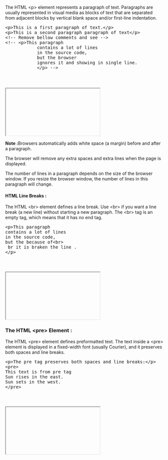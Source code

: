 <p>The HTML &lt;p&gt; element represents a paragraph of text. Paragraphs are usually represented in visual media as blocks of text that are separated from adjacent blocks by vertical blank space and/or first-line indentation.</p>

<section >  
    <div ui-ace ="{useWrapMode: 'true', showGutter : 'true', theme:'monokai', mode: 'html', previewId:'preview',
		onLoad: htmlcssjsContentOnLoaded,
		rendererOptions: { fontSize: 16 },
		advanced: { highlightActiveLine: true}
	}" style="min-height:200px;"><xmp><p>This is a first paragraph of text.</p>
<p>This is a second paragraph paragraph of text</p>
<!-- Remove bellow comments and see -->
<!-- <p>This paragraph
			contains a lot of lines
			in the source code,
			but the browser
			ignores it and showing in single line.
			</p> --></xmp>
	</div>
	<div>
        <iframe id="preview"></iframe>
    </div>
</section>

<p><b>Note :</b>Browsers automatically adds  white space (a margin) before and after a paragraph.</p>
<p>The browser will remove any extra spaces and extra lines when the page is displayed.</p>
<p>The number of lines in a paragraph depends on the size of the browser window. If you resize the browser window, the number of lines in this paragraph will change. </p>

<h4>HTML Line Breaks :</h4>
<p>The HTML &lt;br&gt; element defines a line break. Use &lt;br&gt; if you want a line break (a new line) without starting a new paragraph.
The &lt;br&gt; tag is an empty tag, which means that it has no end tag.</p>

<section >  
    <div ui-ace ="{useWrapMode: 'true', showGutter : 'true', theme:'monokai', mode: 'html', previewId:'preview1',
		onLoad: htmlcssjsContentOnLoaded,
		rendererOptions: { fontSize: 16 },
		advanced: { highlightActiveLine: true}
	}" style="min-height:150px;"><xmp><p>This paragraph
contains a lot of lines
in the source code,
but the because of<br>
 br it is braken the line .
</p></xmp>
	</div>
	<div>
        <iframe id="preview1"></iframe>
    </div>
</section>


<h3>The HTML &lt;pre&gt; Element :</h3>
<p>The HTML &lt;pre&gt; element defines preformatted text. The text inside a &lt;pre&gt; element is displayed in a fixed-width font (usually Courier), and it preserves both spaces and line breaks.</p>

<section >  
    <div ui-ace ="{useWrapMode: 'true', showGutter : 'true', theme:'monokai', mode: 'html', previewId:'preview2',
		onLoad: htmlcssjsContentOnLoaded,
		rendererOptions: { fontSize: 16 },
		advanced: { highlightActiveLine: true}
	}" style="min-height:150px;"><xmp><p>The pre tag preserves both spaces and line breaks:</p>
<pre>
This text is from pre tag
Sun rises in the east.
Sun sets in the west.
</pre></xmp>
	</div>
	<div>
        <iframe id="preview2"></iframe>
    </div>
</section>
